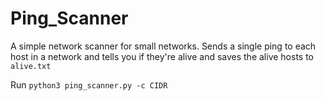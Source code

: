 # Ping_Scanner
A simple network scanner for small networks.
Sends a single ping to each host in a network
and tells you if they're alive and saves the alive
hosts to `alive.txt`

Run `python3 ping_scanner.py -c CIDR`

